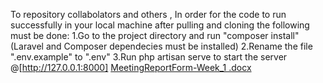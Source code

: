 To repository collabolators and others , In order for the code to run successfully in your local machine after pulling and cloning the following must be done:
1.Go to the project directory and run "composer install" (Laravel and Composer dependecies must be installed)
2.Rename the file ".env.example" to ".env"
3.Run php artisan serve to start the server @[http://127.0.0.1:8000]
[MeetingReportForm-Week_1 .docx](https://github.com/JonKurmaku/Software-Engineering-Project/files/14587173/MeetingReportForm-Week_1.docx)
